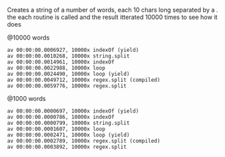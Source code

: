 Creates a string of a number of words, each 10 chars long separated by a .
the each routine is called and the result itterated 10000 times to see how it does

@10000 words

    av 00:00:00.0006927, 10000x indexOf (yield)
    av 00:00:00.0010268, 10000x string.split
    av 00:00:00.0014961, 10000x indexOf
    av 00:00:00.0022988, 10000x loop
    av 00:00:00.0024490, 10000x loop (yield)
    av 00:00:00.0049712, 10000x regex.split (compiled)
    av 00:00:00.0059776, 10000x regex.split

@1000 words

    av 00:00:00.0000697, 10000x indexOf (yield)
    av 00:00:00.0000786, 10000x indexOf
    av 00:00:00.0000799, 10000x string.split
    av 00:00:00.0001607, 10000x loop
    av 00:00:00.0002471, 10000x loop (yield)
    av 00:00:00.0002789, 10000x regex.split (compiled)
    av 00:00:00.0003892, 10000x regex.split
